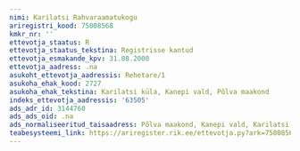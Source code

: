 ```yaml
---
nimi: Karilatsi Rahvaraamatukogu
ariregistri_kood: 75008568
kmkr_nr: ''
ettevotja_staatus: R
ettevotja_staatus_tekstina: Registrisse kantud
ettevotja_esmakande_kpv: 31.08.2000
ettevotja_aadress: .na
asukoht_ettevotja_aadressis: Rehetare/1
asukoha_ehak_kood: 2727
asukoha_ehak_tekstina: Karilatsi küla, Kanepi vald, Põlva maakond
indeks_ettevotja_aadressis: '63505'
ads_adr_id: 3144760
ads_ads_oid: .na
ads_normaliseeritud_taisaadress: Põlva maakond, Kanepi vald, Karilatsi küla, Rehetare/1
teabesysteemi_link: https://ariregister.rik.ee/ettevotja.py?ark=75008568&ref=rekvisiidid
---
```

